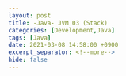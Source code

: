 ```yaml
---
layout: post
title: -Java- JVM 03 (Stack)
categories: [Development,Java]
tags: [Java]
date: 2021-03-08 14:58:00 +0900
excerpt_separator: <!--more-->
hide: false
---
```

<!--more-->
